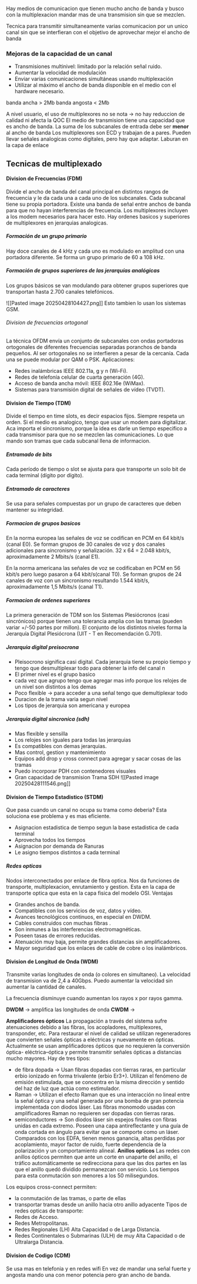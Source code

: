 Hay medios de comunicacion que tienen mucho ancho de banda y busco con la multiplexacion mandar mas de una transmision sin que se mezclen.

Tecnica para transmitir simultaneamente varias comunicacion por un unico canal sin que se interfieran con el objetivo de aprovechar mejor el ancho de banda

### Mejoras de la capacidad de un canal

- Transmisiones multinivel: limitado por la relación señal ruido.
- Aumentar la velocidad de modulación
- Enviar varias comunicaciones simultáneas usando multiplexación
- Utilizar al máximo el ancho de banda disponible en el medio con el hardware necesario.

banda ancha > 2Mb
banda angosta < 2Mb

A nivel usuario, el uso de multiplexores no se nota -> no hay reduccion de calidad ni afecta la QOC
	El medio de transmision tiene una capacidad que es ancho de banda. La suma de los subcanales de entrada debe ser **menor** al ancho de banda
Los multiplexores son ECD y trabajan de a pares. Pueden llevar señales analogicas como digitales, pero hay que adaptar. Laburan en la capa de enlace

## Tecnicas de multiplexado

#### Division de Frecuencias (FDM)

Divide el ancho de banda del canal principal en distintos rangos de frecuencia y le da cada una a cada uno de los subcanales. Cada subcanal tiene su propia portadora.
Existe una banda de señal entre anchos de banda para que no hayan interferencias de frecuencia.
Los multiplexores incluyen a los modem necesarios para hacer esto.
Hay ordenes basicos y superiores de multiplexores en jerarquias analogicas.

##### Formación de un grupo primario
Hay doce canales de 4 kHz y cada uno es modulado en
amplitud con una portadora diferente.
Se forma un grupo primario de 60 a 108 kHz.

##### Formación de grupos superiores de las jerarquías analógicas
Los grupos básicos se van modulando para obtener grupos
superiores que transportan hasta 2.700 canales telefónicos.

![[Pasted image 20250428104427.png]]
Esto tambien lo usan los sistemas GSM.

###### Division de frecuencias ortogonal

La técnica OFDM envía un conjunto de subcanales con ondas portadoras ortogonales de diferentes frecuencias separadas poranchos de banda pequeños.
Al ser ortogonales no se interfieren a pesar de la cercanía.
Cada una se puede modular por QAM o PSK.
Aplicaciones:
- Redes inalámbricas IEEE 802.11a, g y n (Wi-Fi).
- Redes de telefonía celular de cuarta generación (4G).
- Acceso de banda ancha móvil: IEEE 802.16e (WiMax).
- Sistemas para transmisión digital de señales de vídeo (TVDT).

#### Division de Tiempo (TDM)

Divide el tiempo en time slots, es decir espacios fijos. Siempre respeta un orden. Si el medio es analogico, tengo que usar un modem para digitalizar. Aca importa el sincronismo, porque la idea es darle un tiempo especifico a cada transmisor para que no se mezclen las comunicaciones.
Lo que mando son tramas que cada subcanal llena de informacion.

##### Entramado de bits
Cada período de tiempo o slot se ajusta para que transporte un solo bit de cada terminal (dígito por dígito).

##### Entramado de caracteres
Se usa para señales compuestas por un grupo de caracteres que deben mantener su integridad.

##### Formacion de grupos basicos
En la norma europea las señales de voz se codifican en PCM en 64 kbit/s (canal E0). Se forman grupos de 30 canales de voz y dos canales adicionales para sincronismo y señalización.
32 x 64 = 2.048 kbit/s, aproximadamente 2 Mbits/s (canal E1).

En la norma americana las señales de voz se codificaban en PCM en 56 kbit/s pero luego pasaron a 64 kbit/s(canal T0). Se forman grupos de 24 canales de voz con un sincronismo resultando 1.544 kbit/s, aproximadamente 1,5 Mbits/s (canal T1).

##### Formacion de ordenes superiores
La primera generación de TDM son los Sistemas Plesiócronos (casi sincrónicos) porque tienen una tolerancia amplia con las tramas (pueden variar +/-50 partes por millon). El conjunto de los distintos niveles forma la Jerarquía Digital Plesiócrona (UIT - T en Recomendación G.701).

##### Jerarquia digital preisocrona

- Pleisocrono significa casi digital. Cada jerarquia tiene su propio tiempo y tengo que desmultiplexar todo para obtener la info del canal n
- El primer nivel es el grupo basico
- cada vez que agrupo tengo que agregar mas info porque los relojes de un nivel son distintos a los demas
- Poco flexible -> para acceder a una señal tengo que demultiplexar todo
-  Duracion de la trama varia segun nivel
- Los tipos de jerarquia son americana y europea

##### Jerarquia digital sincronica (sdh)

- Mas flexible y sensilla
- Los relojes son iguales para todas las jerarquias
- Es compatibles con demas jerarquias.
- Mas control, gestion y mantenimiento
- Equipos add drop y cross connect para agregar y sacar cosas de las tramas
- Puedo incorporar PDH con contenedores visuales
- Gran capacidad de transmision
Trama SDH
![[Pasted image 20250428111546.png]]


#### Division de Tiempo Estadistico (STDM)
Que pasa cuando un canal no ocupa su trama como deberia? Esta soluciona ese problema y es mas eficiente.
- Asignacion estadistica de tiempo segun la base estadistica de cada terminal
- Aprovecha todos los tiempos
- Asignacion por demanda de Ranuras
- Le asigno tiempos distintos a cada terminal

##### Redes opticas
Nodos interconectados por enlace de fibra optica. Nos da funciones de transporte, multiplexacion, enrutamiento y gestion. Esta en la capa de transporte optica que esta en la capa fisica del modelo OSI. Ventajas 
- Grandes anchos de banda.
- Compatibles con los servicios de voz, datos y vídeo.
- Avances tecnológicos continuos, en especial en DWDM.
- Cables construidos con muchas fibras .
- Son inmunes a las interferencias electromagnéticas.
- Poseen tasas de errores reducidas.
- Atenuación muy baja, permite grandes distancias sin amplificadores.
- Mayor seguridad que los enlaces de cable de cobre o los inalámbricos.
#### Division de Longitud de Onda (WDM)

Transmite varias longitudes de onda (o colores en simultaneo). La velocidad de transmision va de 2,4 a 40Gbps. Puedo aumentar la velocidad sin aumentar la cantidad de canales.

La frecuencia disminuye cuando aumentan los rayos x por rayos gamma.

**DWDM** -> amplifica las longitudes de onda
**CWDM** -> 

**Amplificadores ópticos**
La propagación a través del sistema sufre atenuaciones debido a las fibras, los acopladores, multiplexores, transponder, etc. Para restaurar el nivel de calidad se utilizan regeneradores que convierten señales ópticas a eléctricas y nuevamente en ópticas.
Actualmente se usan amplificadores ópticos que no requieren la conversión óptica- eléctrica–óptica y permite transmitir señales ópticas a distancias mucho mayores.
Hay de tres tipos:
- de fibra dopada -> Usan fibras dopadas con tierras raras, en particular erbio ionizado en forma trivalente (erbio Er3+). Utilizan el fenómeno de emisión estimulada, que se concentra en la misma dirección y sentido del haz de luz que actúa como estimulador.
- Raman -> Utilizan el efecto Raman que es una interacción no lineal entre la señal óptica y una señal generada por una bomba de gran potencia implementada con diodos láser. Las fibras monomodo usadas con amplificadores Raman no requieren ser dopadas con tierras raras.
- semiconductores -> Son diodos láser sin espejos finales con fibras unidas en cada extremo. Poseen una capa antireflectante y una guía de onda cortada en ángulo para evitar que se comporte como un láser. Comparados con los EDFA, tienen menos ganancia, altas perdidas por acoplamiento, mayor factor de ruido, fuerte dependencia de la polarización y un comportamiento alineal.
**Anillos opticos**
Las redes con anillos ópticos permiten que ante un corte en unaparte del anillo, el tráfico automáticamente se redirecciona para que las dos partes en las que el anillo quedó dividido
permanezcan con servicio. Los tiempos para esta conmutación son menores a los 50 milisegundos.

Los equipos cross-connect permiten:
- la conmutación de las tramas, o parte de ellas
- transportar tramas desde un anillo hacia otro anillo adyacente
Tipos de redes opticas de transporte:
- Redes de Acceso.
- Redes Metropolitanas.
- Redes Regionales (LH) Alta Capacidad o de Larga Distancia.
- Redes Continentales o Submarinas (ULH) de muy Alta Capacidad o de Ultralarga Distancia.
#### Division de Codigo (CDM)

Se usa mas en telefonia y en redes wifi
En vez de mandar una señal fuerte y angosta mando una con menor potencia pero gran ancho de banda.
